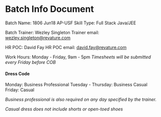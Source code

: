 # Batch Info Document

Batch Name: 1806 Jun18 AP-USF
Skill Type: Full Stack Java/JEE

Batch Trainer: Wezley Singleton
Trainer email: wezley.singleton@revature.com

HR POC: David Fay
HR POC email: david.fay@revature.com

Work Hours: Monday - Friday, 9am - 5pm
_Timesheets will be submitted every Friday before COB_

#### Dress Code

Monday: Business Professional
Tuesday - Thursday: Business Casual
Friday: Casual

_Business professional is also required on any day specified by the trainer._

_Casual dress does *not* include shorts or open-toed shoes_

